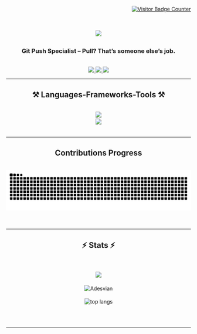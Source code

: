 <p align="right">
<a href="https://komarev.com/ghpvc/?username=Adesvian&style=for-the-badge"><img src="https://komarev.com/ghpvc/?username=Adesvian&style=for-the-badge" alt="Visitor Badge Counter"></a>
</p>

<h1 align="center">
    <img src="https://readme-typing-svg.herokuapp.com/?font=Righteous&size=35&center=true&vCenter=true&width=500&height=70&duration=4000&lines=Hello+World!+👋;+I'm+Aliffedo+Desvian!;" />
</h1>

<h3 align="center">Git Push Specialist – Pull? That’s someone else’s job.</h3>

<br/>
 
<div align="center"> 
  <a href="mailto:Adesvian2001@gmail.com">
    <img src="https://img.shields.io/badge/Gmail-333333?style=for-the-badge&logo=gmail&logoColor=red" />
  </a>
  <a href="https://www.linkedin.com/in/aliffedo-desvian-b1518925b/" target="_blank">
    <img src="https://img.shields.io/badge/LinkedIn-0077B5?style=for-the-badge&logo=linkedin&logoColor=white" target="_blank" />
  </a>
  <a href="https://drive.google.com/file/d/1rSj12z8qyILFIiFS_eIufSFf86VP1jB2/view?usp=sharing" target="_blank">
     <img src="https://img.shields.io/badge/Portfolio-FF5722?style=for-the-badge&logo=todoist&logoColor=white" target="_blank" /> <!-- sqlite, safari, google-chrome are other good icon options -->
  </a>
</div>

 <hr/>
 
<h2 align="center">⚒️ Languages-Frameworks-Tools ⚒️</h2>
<br/>
<div align="center">
    <img src="https://skillicons.dev/icons?i=react,bootstrap,html,css,vscode,github,figma,tailwind,git" /><br>
    <img src="https://skillicons.dev/icons?i=nodejs,python,javascript,express,java,nextjs,mysql,php" /><br>
</div>

<br/>
<hr/>

<div align="center">
  <h2> Contributions Progress</h2>
  <br>
  <img alt="snake eating my contributions" src="https://raw.githubusercontent.com/Adesvian/Adesvian/output/github-contribution-grid-snake.svg" />
  <br/><br/><br/>
</div>
<hr/>

<h2 align="center">⚡ Stats ⚡</h2>

<br>

<div align="center">
	<br/>
	<a href="https://github.com/Adesvian">
	<img src="https://streak-stats.demolab.com?user=Adesvian&theme=react&hide_border=true&locale=id"/>
	</a>
</div>

<div align="center">
	<br/>
    <img align="center" src="https://github-readme-stats.vercel.app/api?username=Adesvian&show_icons=true&theme=react&hide_border=true" alt="Adesvian" />
</div>

<div align="center">
	<br/>
<img width=325 align="center" src="https://github-readme-stats.vercel.app/api/top-langs/?username=Adesvian&hide=HTML&langs_count=8&layout=compact&theme=react&border_radius=10&hide_border=true&size_weight=0.5&count_weight=0.5&exclude_repo=github-readme-stats" alt="top langs" />
</div>

<br/><br/>

<hr/>
<br>
